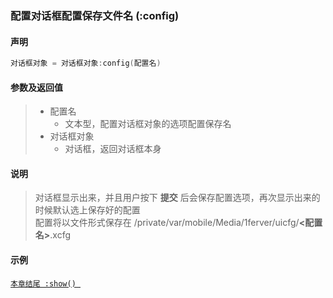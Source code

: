 ### 配置对话框配置保存文件名 (**:config**)


#### 声明
```lua
对话框对象 = 对话框对象:config(配置名)
```


#### 参数及返回值
> - 配置名
>   - 文本型，配置对话框对象的选项配置保存名
> - 对话框对象
>   - 对话框，返回对话框本身


#### 说明
> 对话框显示出来，并且用户按下 **提交** 后会保存配置选项，再次显示出来的时候默认选上保存好的配置  
> 配置将以文件形式保存在 /private/var/mobile/Media/1ferver/uicfg/**<配置名>**.xcfg  


#### 示例  
[`本章结尾 :show() `](/Handbook/dialog/_show.md)  

